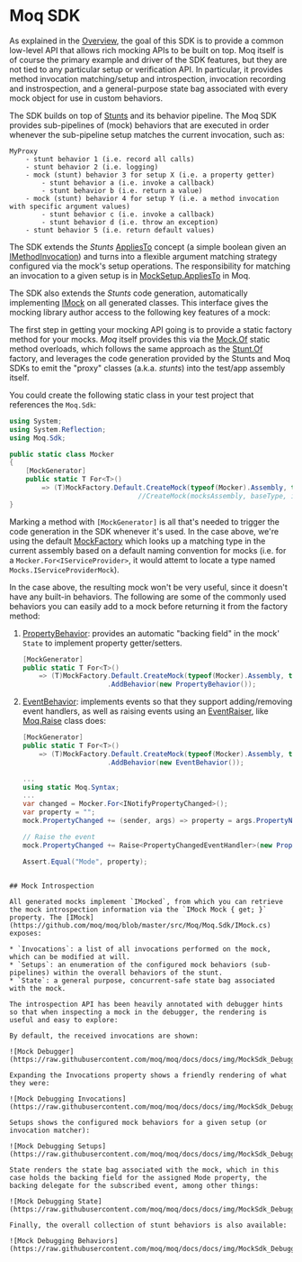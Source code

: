 # Moq SDK

As explained in the [Overview](Overview.md), the goal of this SDK is to provide a common low-level API that allows rich mocking APIs to be built on top. Moq itself is of course the primary example and driver of the SDK features, but they are not tied to any particular setup or verification API. In particular, it provides method invocation matching/setup and introspection, invocation recording and instrospection, and a general-purpose state bag associated with every mock object for use in custom behaviors.

The SDK builds on top of [Stunts](Stunts.md) and its behavior pipeline. The Moq SDK provides sub-pipelines of (mock) behaviors that are executed in order whenever the sub-pipeline setup matches the current invocation, such as:

```
MyProxy
    - stunt behavior 1 (i.e. record all calls)
    - stunt behavior 2 (i.e. logging)
    - mock (stunt) behavior 3 for setup X (i.e. a property getter)
        - stunt behavior a (i.e. invoke a callback)
        - stunt behavior b (i.e. return a value)
    - mock (stunt) behavior 4 for setup Y (i.e. a method invocation with specific argument values)
        - stunt behavior c (i.e. invoke a callback)
        - stunt behavior d (i.e. throw an exception)
    - stunt behavior 5 (i.e. return default values)
```

The SDK extends the *Stunts* [AppliesTo](../src/Stunts/Stunts/IStuntBehavior#L14) concept (a simple boolean given an [IMethodInvocation](../src/Stunts/Stunts/IMethodInvocation)) and turns into a flexible argument matching strategy configured via the mock's setup operations. The responsibility for matching an invocation to a given setup is in [MockSetup.AppliesTo](https://github.com/moq/moq/blob/master/src/Moq/Moq.Sdk/MockSetup.cs#L32) in Moq.

The SDK also extends the *Stunts* code generation, automatically implementing [IMock](https://github.com/moq/moq/blob/master/src/Moq/Moq.Sdk/IMock) on all generated classes. This interface gives the mocking library author access to the following key features of a mock:

The first step in getting your mocking API going is to provide a static factory method for your mocks. *Moq* itself provides this via the [Mock.Of](https://github.com/moq/moq/blob/master/src/Moq/Moq/contentFiles/cs/netstandard2.0/Mock.Overloads.cs) static method overloads, which follows the same approach as the [Stunt.Of](https://github.com/moq/moq/blob/master/docs/Stunts.md#stunt-factory) factory, and leverages the code generation provided by the Stunts and Moq SDKs to emit the "proxy" classes (a.k.a. *stunts*) into the test/app assembly itself.

You could create the following static class in your test project that references the `Moq.Sdk`:

```csharp
using System;
using System.Reflection;
using Moq.Sdk;

public static class Mocker
{
    [MockGenerator]
    public static T For<T>() 
        => (T)MockFactory.Default.CreateMock(typeof(Mocker).Assembly, typeof(T), new Type[0], new object[0]);
                                //CreateMock(mocksAssembly, baseType, implementedInterfaces, construtorArguments)
}
```

Marking a method with `[MockGenerator]` is all that's needed to trigger the code generation in the SDK whenever it's used. In the case above, we're using the default [MockFactory](https://github.com/moq/moq/blob/master/src/Moq/Moq.Sdk/MockFactory.cs) which looks up a matching type in the current assembly based on a default naming convention for mocks (i.e. for a `Mocker.For<IServiceProvider>`, it would attemt to locate a type named `Mocks.IServiceProviderMock`). 

In the case above, the resulting mock won't be very useful, since it doesn't have any built-in behaviors. The following are some of the commonly used behaviors you can easily add to a mock before returning it from the factory method:

1. [PropertyBehavior](https://github.com/moq/moq/blob/master/src/Moq/Moq.Sdk/PropertyBehavior.cs): provides an automatic "backing field" in the mock' `State` to implement property getter/setters. 

    ```csharp
    [MockGenerator]
    public static T For<T>() 
        => (T)MockFactory.Default.CreateMock(typeof(Mocker).Assembly, typeof(T), new Type[0], new object[0])
                         .AddBehavior(new PropertyBehavior());
   ```

2.  [EventBehavior](https://github.com/moq/moq/blob/master/src/Moq/Moq.Sdk/EventBehavior.cs): implements events so that they support adding/removing event handlers, as well as raising events using an [EventRaiser](https://github.com/moq/moq/blob/master/src/Moq/Moq.Sdk/EventRaiser.cs), like [Moq.Raise](https://github.com/moq/moq/blob/master/src/Moq/Moq/Raise.cs) class does:

    ```csharp
    [MockGenerator]
    public static T For<T>() 
        => (T)MockFactory.Default.CreateMock(typeof(Mocker).Assembly, typeof(T), new Type[0], new object[0])
                         .AddBehavior(new EventBehavior());

    ...
    using static Moq.Syntax;
    ...
    var changed = Mocker.For<INotifyPropertyChanged>();
    var property = "";
    mock.PropertyChanged += (sender, args) => property = args.PropertyName;

    // Raise the event
    mock.PropertyChanged += Raise<PropertyChangedEventHandler>(new PropertyChangedEventArgs("Mode"));

    Assert.Equal("Mode", property);
   ```

## Mock Introspection

All generated mocks implement `IMocked`, from which you can retrieve the mock introspection information via the `IMock Mock { get; }` property. The [IMock](https://github.com/moq/moq/blob/master/src/Moq/Moq.Sdk/IMock.cs) exposes:

* `Invocations`: a list of all invocations performed on the mock, which can be modified at will.
* `Setups`: an enumeration of the configured mock behaviors (sub-pipelines) within the overall behaviors of the stunt.
* `State`: a general purpose, concurrent-safe state bag associated with the mock.

The introspection API has been heavily annotated with debugger hints so that when inspecting a mock in the debugger, the rendering is useful and easy to explore:

By default, the received invocations are shown:

![Mock Debugger](https://raw.githubusercontent.com/moq/moq/docs/docs/img/MockSdk_Debugger.png)

Expanding the Invocations property shows a friendly rendering of what they were:

![Mock Debugging Invocations](https://raw.githubusercontent.com/moq/moq/docs/docs/img/MockSdk_DebuggerInvocations.png)

Setups shows the configured mock behaviors for a given setup (or invocation matcher):

![Mock Debugging Setups](https://raw.githubusercontent.com/moq/moq/docs/docs/img/MockSdk_DebuggerSetups.png)

State renders the state bag associated with the mock, which in this case holds the backing field for the assigned Mode property, the backing delegate for the subscribed event, among other things:

![Mock Debugging State](https://raw.githubusercontent.com/moq/moq/docs/docs/img/MockSdk_DebuggerState.png)

Finally, the overall collection of stunt behaviors is also available:

![Mock Debugging Behaviors](https://raw.githubusercontent.com/moq/moq/docs/docs/img/MockSdk_DebuggerBehaviors.png)
